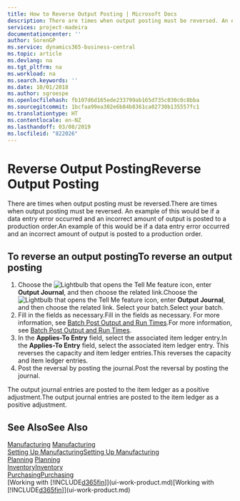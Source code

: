 ```yaml
---
title: How to Reverse Output Posting | Microsoft Docs
description: There are times when output posting must be reversed. An example of this would be if a data entry error occurred and an incorrect amount of output is posted to a production order.
services: project-madeira
documentationcenter: ''
author: SorenGP
ms.service: dynamics365-business-central
ms.topic: article
ms.devlang: na
ms.tgt_pltfrm: na
ms.workload: na
ms.search.keywords: ''
ms.date: 10/01/2018
ms.author: sgroespe
ms.openlocfilehash: fb107d6d165ede233799ab165d735c030c0c8bba
ms.sourcegitcommit: 1bcfaa99ea302e6b84b8361ca02730b135557fc1
ms.translationtype: HT
ms.contentlocale: en-NZ
ms.lasthandoff: 03/08/2019
ms.locfileid: "822026"
---
```

# <a name="reverse-output-posting"></a><span data-ttu-id="9788a-104">Reverse Output Posting</span><span class="sxs-lookup"><span data-stu-id="9788a-104">Reverse Output Posting</span></span>
<span data-ttu-id="9788a-105">There are times when output posting must be reversed.</span><span class="sxs-lookup"><span data-stu-id="9788a-105">There are times when output posting must be reversed.</span></span> <span data-ttu-id="9788a-106">An example of this would be if a data entry error occurred and an incorrect amount of output is posted to a production order.</span><span class="sxs-lookup"><span data-stu-id="9788a-106">An example of this would be if a data entry error occurred and an incorrect amount of output is posted to a production order.</span></span>  

## <a name="to-reverse-an-output-posting"></a><span data-ttu-id="9788a-107">To reverse an output posting</span><span class="sxs-lookup"><span data-stu-id="9788a-107">To reverse an output posting</span></span>  
1.  <span data-ttu-id="9788a-108">Choose the ![Lightbulb that opens the Tell Me feature](media/ui-search/search_small.png "Tell me what you want to do") icon, enter **Output Journal**, and then choose the related link.</span><span class="sxs-lookup"><span data-stu-id="9788a-108">Choose the ![Lightbulb that opens the Tell Me feature](media/ui-search/search_small.png "Tell me what you want to do") icon, enter **Output Journal**, and then choose the related link.</span></span> <span data-ttu-id="9788a-109">Select your batch.</span><span class="sxs-lookup"><span data-stu-id="9788a-109">Select your batch.</span></span>  
2. <span data-ttu-id="9788a-110">Fill in the fields as necessary.</span><span class="sxs-lookup"><span data-stu-id="9788a-110">Fill in the fields as necessary.</span></span> <span data-ttu-id="9788a-111">For more information, see [Batch Post Output and Run Times](production-how-to-post-output-quantity.md).</span><span class="sxs-lookup"><span data-stu-id="9788a-111">For more information, see [Batch Post Output and Run Times](production-how-to-post-output-quantity.md).</span></span>
3.  <span data-ttu-id="9788a-112">In the **Applies-To Entry** field, select the associated item ledger entry.</span><span class="sxs-lookup"><span data-stu-id="9788a-112">In the **Applies-To Entry** field, select the associated item ledger entry.</span></span> <span data-ttu-id="9788a-113">This reverses the capacity and item ledger entries.</span><span class="sxs-lookup"><span data-stu-id="9788a-113">This reverses the capacity and item ledger entries.</span></span>  
4. <span data-ttu-id="9788a-114">Post the reversal by posting the journal.</span><span class="sxs-lookup"><span data-stu-id="9788a-114">Post the reversal by posting the journal.</span></span>  

<span data-ttu-id="9788a-115">The output journal entries are posted to the item ledger as a positive adjustment.</span><span class="sxs-lookup"><span data-stu-id="9788a-115">The output journal entries are posted to the item ledger as a positive adjustment.</span></span>  

## <a name="see-also"></a><span data-ttu-id="9788a-116">See Also</span><span class="sxs-lookup"><span data-stu-id="9788a-116">See Also</span></span>  
 <span data-ttu-id="9788a-117">[Manufacturing](production-manage-manufacturing.md)  </span><span class="sxs-lookup"><span data-stu-id="9788a-117">[Manufacturing](production-manage-manufacturing.md)  </span></span>  
 [<span data-ttu-id="9788a-118">Setting Up Manufacturing</span><span class="sxs-lookup"><span data-stu-id="9788a-118">Setting Up Manufacturing</span></span>](production-configure-production-processes.md)  
 <span data-ttu-id="9788a-119">[Planning](production-planning.md)    </span><span class="sxs-lookup"><span data-stu-id="9788a-119">[Planning](production-planning.md)    </span></span>  
 [<span data-ttu-id="9788a-120">Inventory</span><span class="sxs-lookup"><span data-stu-id="9788a-120">Inventory</span></span>](inventory-manage-inventory.md)  
 [<span data-ttu-id="9788a-121">Purchasing</span><span class="sxs-lookup"><span data-stu-id="9788a-121">Purchasing</span></span>](purchasing-manage-purchasing.md)  
 <span data-ttu-id="9788a-122">[Working with [!INCLUDE[d365fin](includes/d365fin_md.md)]](ui-work-product.md)</span><span class="sxs-lookup"><span data-stu-id="9788a-122">[Working with [!INCLUDE[d365fin](includes/d365fin_md.md)]](ui-work-product.md)</span></span>  
